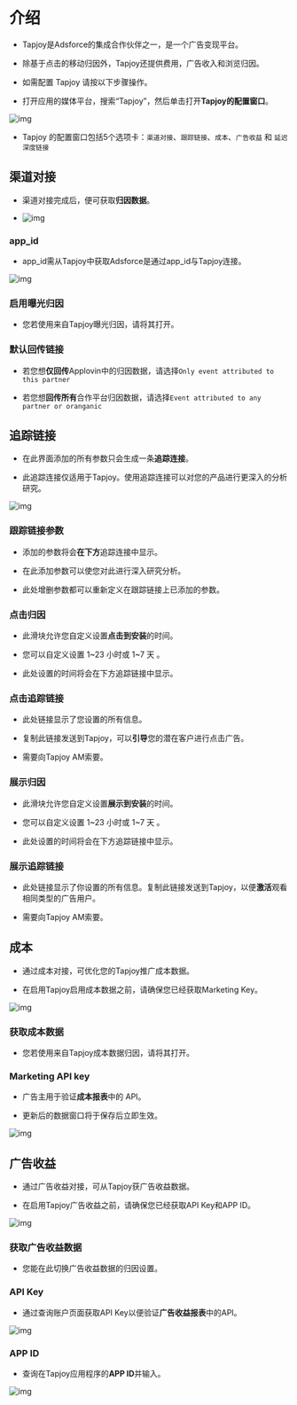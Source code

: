 # 介绍

* Tapjoy是Adsforce的集成合作伙伴之一，是一个广告变现平台。

* 除基于点击的移动归因外，Tapjoy还提供费用，广告收入和浏览归因。

* 如需配置 Tapjoy 请按以下步骤操作。

* 打开应用的媒体平台，搜索“Tapjoy”，然后单击打开**Tapjoy的配置窗口**。

![img](Tapjoy1.png)

* Tapjoy 的配置窗口包括5个选项卡：`渠道对接`、`跟踪链接`、`成本`、`广告收益` 和 `延迟深度链接`      


## 渠道对接

* 渠道对接完成后，便可获取**归因数据**。     

* ![img](Tapjoy2.png)

### app_id

* app_id需从Tapjoy中获取Adsforce是通过app_id与Tapjoy连接。 

![img](Tapjoy_AppId.png)

### 启用曝光归因

* 您若使用来自Tapjoy曝光归因，请将其打开。

### 默认回传链接

* 若您想**仅回传**Applovin中的归因数据，请选择`Only event attributed to this partner`

* 若您想**回传所有**合作平台归因数据，请选择`Event attributed to any partner or oranganic`


## 追踪链接

* 在此界面添加的所有参数只会生成一条**追踪连接**。

* 此追踪连接仅适用于Tapjoy。使用追踪连接可以对您的产品进行更深入的分析研究。

![img](Tapjoy3.png)

### 跟踪链接参数

* 添加的参数将会**在下方**追踪连接中显示。

* 在此添加参数可以使您对此进行深入研究分析。

* 此处增删参数都可以重新定义在跟踪链接上已添加的参数。

### 点击归因

* 此滑块允许您自定义设置**点击到安装**的时间。

* 您可以自定义设置 1~23 小时或 1~7 天 。

* 此处设置的时间将会在下方追踪链接中显示。

### 点击追踪链接

* 此处链接显示了您设置的所有信息。

* 复制此链接发送到Tapjoy，可以**引导**您的潜在客户进行点击广告。

* 需要向Tapjoy AM索要。

### 展示归因

* 此滑块允许您自定义设置**展示到安装**的时间。

* 您可以自定义设置 1~23 小时或 1~7 天 。

* 此处设置的时间将会在下方追踪链接中显示。

### 展示追踪链接

* 此处链接显示了你设置的所有信息。复制此链接发送到Tapjoy，以便**激活**观看相同类型的广告用户。

* 需要向Tapjoy AM索要。                                                               


## 成本

* 通过成本对接，可优化您的Tapjoy推广成本数据。

* 在启用Tapjoy启用成本数据之前，请确保您已经获取Marketing Key。

![img](Tapjoy4.png)

### 获取成本数据

* 您若使用来自Tapjoy成本数据归因，请将其打开。

### Marketing API key

* 广告主用于验证**成本报表**中的 API。

* 更新后的数据窗口将于保存后立即生效。

![img](Tapjoy_MarketingApiKey.png)


## 广告收益

* 通过广告收益对接，可从Tapjoy获广告收益数据。

* 在启用Tapjoy广告收益之前，请确保您已经获取API Key和APP ID。

![img](Tapjoy5.png)

### 获取广告收益数据

* 您能在此切换广告收益数据的归因设置。

### API Key

* 通过查询账户页面获取API Key以便验证**广告收益报表**中的API。

![img](Tapjoy_ApiKey2.png)

### APP ID

* 查询在Tapjoy应用程序的**APP ID**并输入。

![img](Tapjoy_AppId.png)
